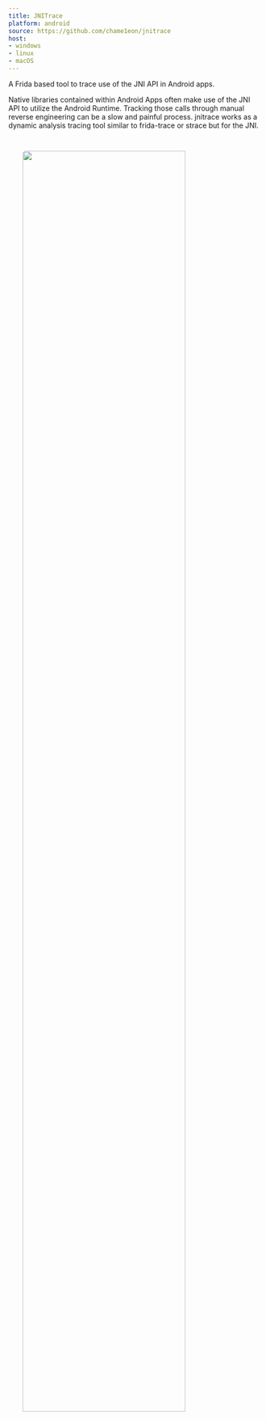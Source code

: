```yaml
---
title: JNITrace
platform: android
source: https://github.com/chame1eon/jnitrace
host:
- windows
- linux
- macOS
---
```


A Frida based tool to trace use of the JNI API in Android apps.

Native libraries contained within Android Apps often make use of the JNI API to utilize the Android Runtime. Tracking those calls through manual reverse engineering can be a slow and painful process. jnitrace works as a dynamic analysis tracing tool similar to frida-trace or strace but for the JNI.

<img src="https://i.ibb.co/ZJ04cBB/jnitrace-1.png" style="width: 80%; border-radius: 5px; margin: 2em" />

